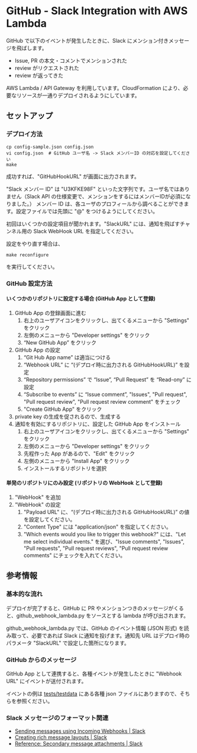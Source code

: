 # GitHub - Slack Integration with AWS Lambda

GitHub で以下のイベントが発生したときに、Slack にメンション付きメッセージを飛ばします。

- Issue, PR の本文・コメントでメンションされた
- review がリクエストされた
- review が返ってきた

AWS Lambda / API Gateway を利用しています。CloudFormation により、必要なリソースが一通りデプロイされるようにしています。

## セットアップ

### デプロイ方法

```shell
cp config-sample.json config.json
vi config.json  # GitHub ユーザ名 -> Slack メンバーID の対応を設定してください
make
```

成功すれば、"GitHubHookURL"  が画面に出力されます。

"Slack メンバー ID" は "U3KFKE98F" といった文字列です。ユーザ名ではありません（Slack API の仕様変更で、メンションをするにはメンバーIDが必須になりました。）
メンバー ID は、各ユーザのプロフィールから調べることができます。設定ファイルでは先頭に "@" をつけるようにしてください。

初回はいくつかの設定項目が聞かれます。"SlackURL" には、通知を飛ばすチャンネル用の Slack WebHook URL を指定してください。

設定をやり直す場合は、

```shell
make reconfigure
```

を実行してください。

### GitHub 設定方法

#### いくつかのリポジトリに設定する場合 (GitHub App として登録)

1. GitHub App の登録画面に進む
    1. 右上のユーザアイコンをクリックし、出てくるメニューから "Settings" をクリック
    1. 左側のメニューから "Developer settings" をクリック
    1. “New GitHub App” をクリック
1. GitHub App の設定
    1. “Git Hub App name” は適当につける
    1. “Webhook URL” に “(デプロイ時に出力される GitHubHookURL)” を設定
    1. “Repository permissions” で “Issue”, “Pull Request” を “Read-ony” に設定
    1. “Subscribe to events” に “Issue comment”, "Issues", "Pull request", "Pull request review", "Pull request review comment" をチェック
    1. "Create GitHub App" をクリック
1. private key の生成を促されるので、生成する
1. 通知を有効にするリポジトリに、設定した GitHub App をインストール
    1. 右上のユーザアイコンをクリックし、出てくるメニューから "Settings" をクリック
    1. 左側のメニューから "Developer settings" をクリック
    1. 先程作った App があるので、"Edit" をクリック
    1. 左側のメニューから "Install App" をクリック
    1. インストールするリポジトリを選択

#### 単発のリポジトリにのみ設定 (リポジトリの WebHook として登録)

1. "WebHook" を追加
1. "WebHook" の設定
    1. "Payload URL" に、“(デプロイ時に出力される GitHubHookURL)” の値を設定してください。
    1. "Content Type" には "application/json" を指定してください。
    1. "Which events would you like to trigger this webhook?" には、"Let me select individual events." を選び、"Issue comments", "Issues", "Pull requests", "Pull request reviews", "Pull request review comments" にチェックを入れてください。

## 参考情報

### 基本的な流れ

デプロイが完了すると、GitHub に PR やメンションつきのメッセージがくると、github_webhook_lambda.py をソースとする lambda が呼び出されます。

github_webhook_lambda.py では、GitHub のイベント情報 (JSON 形式) を読み取って、必要であれば Slack に通知を投げます。通知先 URL はデプロイ時のパラメータ "SlackURL" で設定した箇所になります。

### GitHub からのメッセージ

GitHub App として連携すると、各種イベントが発生したときに "Webhook URL" にイベントが送付されます。

イベントの例は [tests/testdata](tests/testdata) にある各種 json ファイルにありますので、そちらを参照ください。

### Slack メッセージのフォーマット関連

- [Sending messages using Incoming Webhooks \| Slack](https://api.slack.com/messaging/webhooks#)
- [Creating rich message layouts \| Slack](https://api.slack.com/messaging/composing/layouts#attachments)
- [Reference: Secondary message attachments \| Slack](https://api.slack.com/reference/messaging/attachments)
